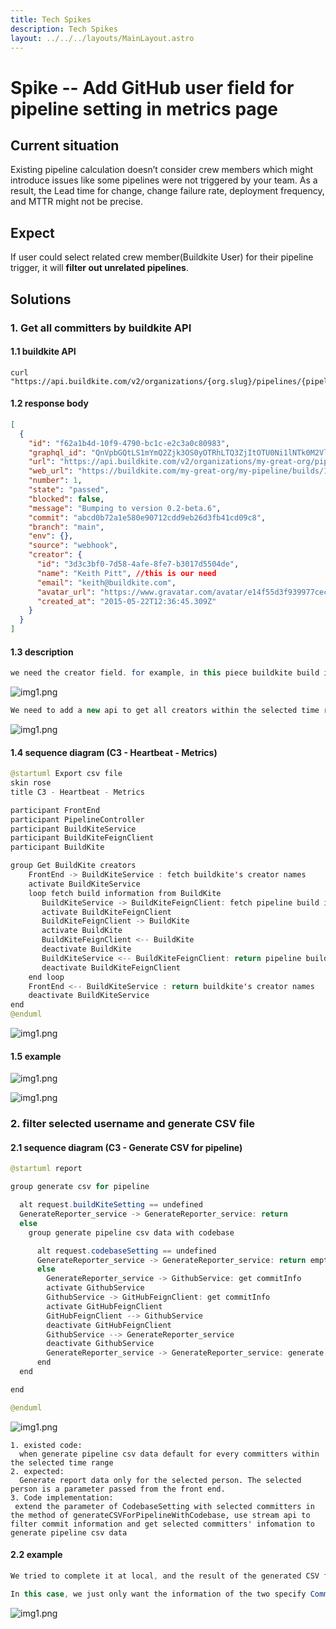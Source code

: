 ```yaml
---
title: Tech Spikes
description: Tech Spikes
layout: ../../../layouts/MainLayout.astro
---
```


# Spike -- Add GitHub user field for pipeline setting in metrics page

## Current situation

Existing pipeline calculation doesn’t consider crew members which might introduce issues like some pipelines were not triggered by your team. As a result, the Lead time for change, change failure rate, deployment frequency, and MTTR might not be precise.

## Expect

If user could select related crew member(Buildkite User) for their pipeline trigger, it will **filter out unrelated pipelines**.

## Solutions

### 1. Get all committers by buildkite API

#### 1.1 buildkite API

```shell
curl "https://api.buildkite.com/v2/organizations/{org.slug}/pipelines/{pipeline.slug}/builds"
```

#### 1.2 response body

```json
[
  {
    "id": "f62a1b4d-10f9-4790-bc1c-e2c3a0c80983",
    "graphql_id": "QnVpbGQtLS1mYmQ2Zjk3OS0yOTRhLTQ3ZjItOTU0Ni1lNTk0M2VlMTAwNzE=",
    "url": "https://api.buildkite.com/v2/organizations/my-great-org/pipelines/my-pipeline/builds/1",
    "web_url": "https://buildkite.com/my-great-org/my-pipeline/builds/1",
    "number": 1,
    "state": "passed",
    "blocked": false,
    "message": "Bumping to version 0.2-beta.6",
    "commit": "abcd0b72a1e580e90712cdd9eb26d3fb41cd09c8",
    "branch": "main",
    "env": {},
    "source": "webhook",
    "creator": {
      "id": "3d3c3bf0-7d58-4afe-8fe7-b3017d5504de",
      "name": "Keith Pitt", //this is our need
      "email": "keith@buildkite.com",
      "avatar_url": "https://www.gravatar.com/avatar/e14f55d3f939977cecbf51b64ff6f861",
      "created_at": "2015-05-22T12:36:45.309Z"
    }
  }
]
```

#### 1.3 description

```java
we need the creator field. for example, in this piece buildkite build information, the creator is guzhongren.
```

![img1.png](https://cdn.jsdelivr.net/gh/au-heartbeat/data-hosting@main/filter-committers-image/buildkite-build-example.png)

```java
We need to add a new api to get all creators within the selected time range, and return the buildkite creators to fronted render selected box like this
```

![img1.png](https://cdn.jsdelivr.net/gh/au-heartbeat/data-hosting@main/filter-committers-image/selected-box.png)

#### 1.4 sequence diagram (C3 - Heartbeat - Metrics)

```java
@startuml Export csv file
skin rose
title C3 - Heartbeat - Metrics

participant FrontEnd
participant PipelineController
participant BuildKiteService
participant BuildKiteFeignClient
participant BuildKite

group Get BuildKite creators
    FrontEnd -> BuildKiteService : fetch buildkite's creator names
    activate BuildKiteService
    loop fetch build information from BuildKite
       BuildKiteService -> BuildKiteFeignClient: fetch pipeline build infomation
       activate BuildKiteFeignClient
       BuildKiteFeignClient -> BuildKite
       activate BuildKite
       BuildKiteFeignClient <-- BuildKite
       deactivate BuildKite
       BuildKiteService <-- BuildKiteFeignClient: return pipeline build infomation
       deactivate BuildKiteFeignClient
    end loop
    FrontEnd <-- BuildKiteService : return buildkite's creator names
    deactivate BuildKiteService
end
@enduml
```

![img1.png](https://cdn.jsdelivr.net/gh/au-heartbeat/data-hosting@main/filter-committers-image/get-buildkite-creators.png)

#### 1.5 example

![img1.png](https://cdn.jsdelivr.net/gh/au-heartbeat/data-hosting@main/filter-committers-image/buildkite-committers.png)

![img1.png](https://cdn.jsdelivr.net/gh/au-heartbeat/data-hosting@main/filter-committers-image/buildkite-commit-record.png)

### 2. filter selected username and generate CSV file

#### 2.1 sequence diagram (C3 - Generate CSV for pipeline)

```java
@startuml report

group generate csv for pipeline

  alt request.buildKiteSetting == undefined
  GenerateReporter_service -> GenerateReporter_service: return
  else
    group generate pipeline csv data with codebase

      alt request.codebaseSetting == undefined
      GenerateReporter_service -> GenerateReporter_service: return empty pipeline csv data with codebase
      else
        GenerateReporter_service -> GithubService: get commitInfo
        activate GithubService
        GithubService -> GitHubFeignClient: get commitInfo
        activate GitHubFeignClient
        GitHubFeignClient --> GithubService
        deactivate GitHubFeignClient
        GithubService --> GenerateReporter_service
        deactivate GithubService
        GenerateReporter_service -> GenerateReporter_service: generate pipeline csv data, performFiltering(selected user)
      end
  end

end

@enduml

```

![img1.png](https://cdn.jsdelivr.net/gh/au-heartbeat/data-hosting@main/filter-committers-image/generate-filtered-csc-data.png)

```shell
1. existed code:
  when generate pipeline csv data default for every committers within the selected time range
2. expected:
  Generate report data only for the selected person. The selected person is a parameter passed from the front end.
3. Code implementation:
 extend the parameter of CodebaseSetting with selected committers in the method of generateCSVForPipelineWithCodebase, use stream api to filter commit information and get selected committers' infomation to generate pipeline csv data
```

#### 2.2 example

```java
We tried to complete it at local, and the result of the generated CSV file as follows:

In this case, we just only want the information of the two specify Committers(also known as GitHub user) - [guzhongren, wangwang.zhang], The generated CSV shows that we successfully obtained only the information of these two Committers.
```

![img1.png](https://cdn.jsdelivr.net/gh/au-heartbeat/data-hosting@main/filter-committers-image/export-filtered-csv-data.png)

​

###
